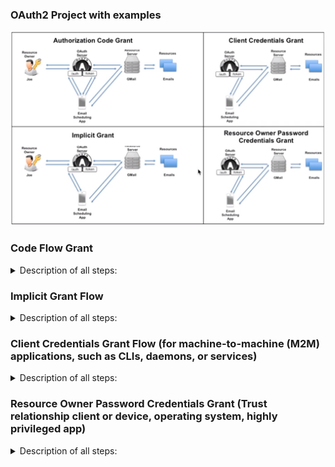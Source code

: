 ### OAuth2 Project with examples

![OAuth2-workflows](Oauth2-workflows.png)

### Code Flow Grant
<details>
<summary>Description of all steps: </summary>

Steps:
![OAuth2-code-grant](Code-Grant-Steps.png)

1: Get "code" from /auth endpoint scheme:
![OAuth2-code-flow-1](Code-flow-1.png)
* "state" - part of application where we would like to move on.
* "scope" - part of information which we would like to take from resource server.
* "redirect_url" - http address where we will be redirected after the very last oauth response step by using HTTP 304 Redirect.

2: Get Token from /token endpoint scheme:
![OAuth2-code-flow-2](Code-flow-2.png)
* "czZCaGRSa3F0MzpnWDFm" is a string consists from "clientID" + ":" + "clientSecret" and base64 encoded.
* This is the CLIENT(3rd party app) credentials. They could be validated by Oauth server.
To get clientID and Secret you need to register device first.

2: Interactions with the Resource Server:
![OAuth2-code-flow-3](Code-flow-3.png)

3: Get a new Access token:
![OAuth2-code-flow-refresh-access-token](Code-flow-Refresh-access-token.png)
* We need to send a refresh token and get a new access token.
Pay attention on refresh token in response - refresh token was also changed as well as access token.
Next time we should send a new refresh token to get a new access token. Old refresh token - will be invalid.
* grant_type should be "refresh_token"

4: Get a new Refresh token:
![OAuth2-code-flow-refresh-refresh-token](Code-flow-Refresh-refresh-token.png)
* To get a new refresh token (after unauthorized response trying to take a new access token) we need to send
grant_type "refresh_token" and old token in "refresh_token" field. 

</details>

### Implicit Grant Flow

<details>
<summary>Description of all steps: </summary>
Scheme:

![OAuth2-implicit-flow](Implicit-flow.png)
* Implicit flow doesn't require to use /token endpoint.
* It returns access token directly.

</details>

### Client Credentials Grant Flow (for machine-to-machine (M2M) applications, such as CLIs, daemons, or services)

<details>
<summary>Description of all steps: </summary>
Scheme:

![OAuth2-credentials-grant](Credentials-Grant-flow.png)
* Credentials Grant flow doesn't require to use /auth endpoint.
* Client and Owner is the same in this flow. Uses CliendID and ClientSecret to get access token.
* Doesn't require a refresh token.
* Ease explanation could be found here
https://auth0.com/docs/flows/concepts/client-credentials
or here https://docs.microsoft.com/en-us/azure/active-directory/develop/v2-oauth2-client-creds-grant-flow.

</details>

### Resource Owner Password Credentials Grant (Trust relationship client or device, operating system, highly privileged app)

<details>
<summary>Description of all steps: </summary>

* It stores and uses username and password directly.
* The authorization server should take special care when enabling this grant type and only allow it when other flows are not viable.
* This grant type is suitable for clients capable of obtaining the resource owner’s credentials (username and password,
typically using an interactive form). 
* It is also used to migrate existing clients using direct authentication schemes
such as HTTP Basic or Digest authentication to OAuth by converting the stored credentials to an access token.

Scheme:
![OAuth2-resource-owner-password-credentials-grant](Resource-Owner-Password-Credentials-Grant.png)
* Credentials Grant flow doesn't require to use /auth endpoint as same as Credentials Grant Flow.

</details>
